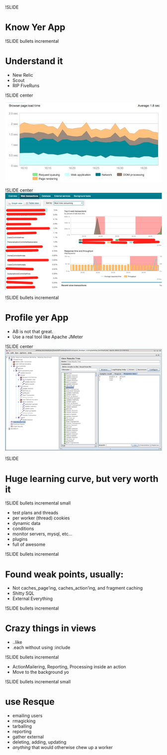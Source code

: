 !SLIDE
# Know Yer App #

!SLIDE bullets incremental

# Understand it #
* New Relic
* Scout
* RIP FiveRuns

!SLIDE center

![New Relic](nr.jpg)

!SLIDE center
![New Relic](nr2.png)

!SLIDE bullets incremental

# Profile yer App #
* AB is not that great.
* Use a real tool like Apache JMeter

!SLIDE center
![Jmeter](jmeter.png)

!SLIDE 
# Huge learning curve, but very worth it #

!SLIDE bullets incremental small
* test plans and threads
* per worker (thread) cookies
* dynamic data
* conditions
* monitor servers, mysql, etc...
* plugins
* full of awesome

!SLIDE bullets incremental

# Found weak points, usually: #
* Not caches\_page’ing, caches\_action’ing, and fragment caching
* Shitty SQL 
* External Everything

!SLIDE bullets incremental

# Crazy things in views #
* ..like
* .each without using :include 

!SLIDE bullets incremental

* ActionMailering, Reporting, Processing inside an action
* Move to the background yo

!SLIDE bullets incremental small

# use Resque #
* emailing users
* rmagicking
* tarballing
* reporting
* gather external
* deleting, adding, updating
* _anything_ that would otherwise chew up a worker